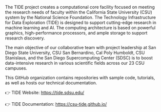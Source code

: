 The TIDE project creates a computational core facility focused on meeting the research needs of faculty within the California State University (CSU) system by the National Science Foundation. The Technology Infrastructure for Data Exploration (TIDE) is designed to support cutting-edge research in machine learning and AI. The computing architecture is based on powerful graphics, high-performance processors, and ample storage to support research discovery.

The main objective of our collaborative team with project leadership at San Diego State University, CSU San Bernardino, Cal Poly Humboldt, CSU Stanislaus, and the San Diego Supercomputing Center (SDSC) is to boost data-intensive research in various scientific fields across our 23 CSU campuses.

This GitHub organization contains repositories with sample code, tutorials, as well as hosts our technical documentation.

👉 TIDE Website: https://tide.sdsu.edu/

👉 TIDE Documentation: https://csu-tide.github.io/

